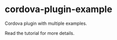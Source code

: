 # cordova-plugin-example

Cordova plugin with multiple examples.

Read the tutorial for more details.
